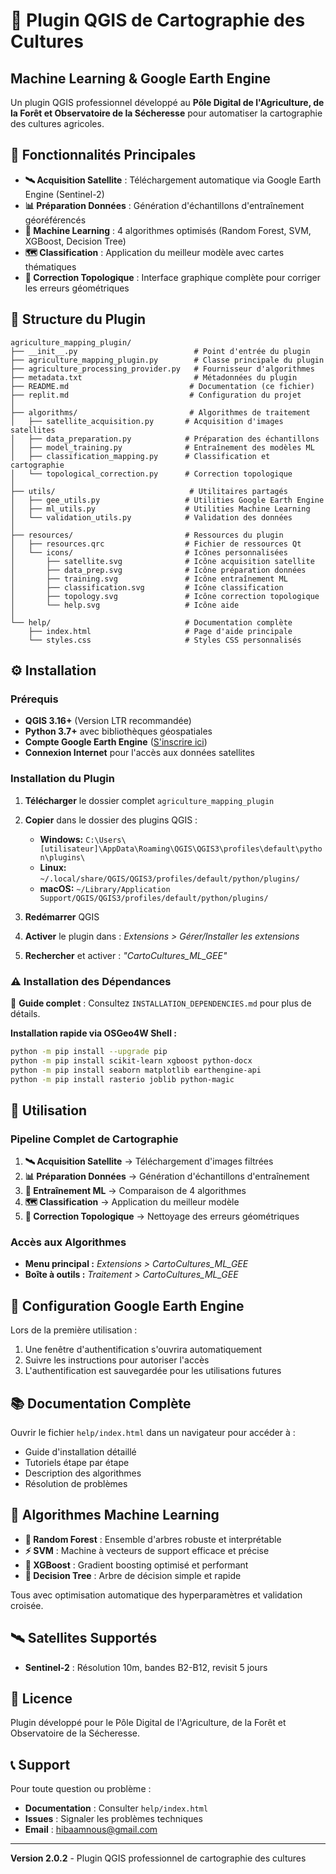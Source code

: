 # 🌱 Plugin QGIS de Cartographie des Cultures

## Machine Learning & Google Earth Engine

Un plugin QGIS professionnel développé au **Pôle Digital de l'Agriculture, de la Forêt et Observatoire de la Sécheresse** pour automatiser la cartographie des cultures agricoles.

## 🎯 Fonctionnalités Principales

- **🛰️ Acquisition Satellite** : Téléchargement automatique via Google Earth Engine (Sentinel-2)
- **📊 Préparation Données** : Génération d'échantillons d'entraînement géoréférencés
- **🤖 Machine Learning** : 4 algorithmes optimisés (Random Forest, SVM, XGBoost, Decision Tree)
- **🗺️ Classification** : Application du meilleur modèle avec cartes thématiques
- **🔧 Correction Topologique** : Interface graphique complète pour corriger les erreurs géométriques

## 📁 Structure du Plugin

```
agriculture_mapping_plugin/
├── __init__.py                          # Point d'entrée du plugin
├── agriculture_mapping_plugin.py        # Classe principale du plugin
├── agriculture_processing_provider.py   # Fournisseur d'algorithmes
├── metadata.txt                         # Métadonnées du plugin
├── README.md                           # Documentation (ce fichier)
├── replit.md                           # Configuration du projet
│
├── algorithms/                         # Algorithmes de traitement
│   ├── satellite_acquisition.py       # Acquisition d'images satellites
│   ├── data_preparation.py            # Préparation des échantillons
│   ├── model_training.py              # Entraînement des modèles ML
│   ├── classification_mapping.py      # Classification et cartographie
│   └── topological_correction.py      # Correction topologique
│
├── utils/                              # Utilitaires partagés
│   ├── gee_utils.py                   # Utilities Google Earth Engine
│   ├── ml_utils.py                    # Utilities Machine Learning
│   └── validation_utils.py            # Validation des données
│
├── resources/                         # Ressources du plugin
│   ├── resources.qrc                  # Fichier de ressources Qt
│   └── icons/                         # Icônes personnalisées
│       ├── satellite.svg              # Icône acquisition satellite
│       ├── data_prep.svg              # Icône préparation données
│       ├── training.svg               # Icône entraînement ML
│       ├── classification.svg         # Icône classification
│       ├── topology.svg               # Icône correction topologique
│       └── help.svg                   # Icône aide
│
└── help/                              # Documentation complète
    ├── index.html                     # Page d'aide principale
    └── styles.css                     # Styles CSS personnalisés
```

## ⚙️ Installation

### Prérequis
- **QGIS 3.16+** (Version LTR recommandée)
- **Python 3.7+** avec bibliothèques géospatiales
- **Compte Google Earth Engine** ([S'inscrire ici](https://earthengine.google.com/))
- **Connexion Internet** pour l'accès aux données satellites

### Installation du Plugin

1. **Télécharger** le dossier complet `agriculture_mapping_plugin`

2. **Copier** dans le dossier des plugins QGIS :
   - **Windows:** `C:\Users\[utilisateur]\AppData\Roaming\QGIS\QGIS3\profiles\default\python\plugins\`
   - **Linux:** `~/.local/share/QGIS/QGIS3/profiles/default/python/plugins/`
   - **macOS:** `~/Library/Application Support/QGIS/QGIS3/profiles/default/python/plugins/`

3. **Redémarrer** QGIS

4. **Activer** le plugin dans : *Extensions > Gérer/Installer les extensions*

5. **Rechercher** et activer : *"CartoCultures_ML_GEE"*

### ⚠️ Installation des Dépendances 

📖 **Guide complet** : Consultez `INSTALLATION_DEPENDENCIES.md` pour plus de détails.

**Installation rapide via OSGeo4W Shell :**
```bash
python -m pip install --upgrade pip
python -m pip install scikit-learn xgboost python-docx
python -m pip install seaborn matplotlib earthengine-api
python -m pip install rasterio joblib python-magic
```


## 🚀 Utilisation

### Pipeline Complet de Cartographie

1. **🛰️ Acquisition Satellite** → Téléchargement d'images filtrées
2. **📊 Préparation Données** → Génération d'échantillons d'entraînement  
3. **🤖 Entraînement ML** → Comparaison de 4 algorithmes
4. **🗺️ Classification** → Application du meilleur modèle
5. **🔧 Correction Topologique** → Nettoyage des erreurs géométriques

### Accès aux Algorithmes

- **Menu principal :** *Extensions > CartoCultures_ML_GEE*
- **Boîte à outils :** *Traitement > CartoCultures_ML_GEE*

## 🔧 Configuration Google Earth Engine

Lors de la première utilisation :
1. Une fenêtre d'authentification s'ouvrira automatiquement
2. Suivre les instructions pour autoriser l'accès
3. L'authentification est sauvegardée pour les utilisations futures

## 📚 Documentation Complète

Ouvrir le fichier `help/index.html` dans un navigateur pour accéder à :
- Guide d'installation détaillé
- Tutoriels étape par étape
- Description des algorithmes
- Résolution de problèmes

## 🤖 Algorithmes Machine Learning

- **🌳 Random Forest** : Ensemble d'arbres robuste et interprétable
- **⚡ SVM** : Machine à vecteurs de support efficace et précise
- **🚀 XGBoost** : Gradient boosting optimisé et performant
- **🌲 Decision Tree** : Arbre de décision simple et rapide

Tous avec optimisation automatique des hyperparamètres et validation croisée.

## 🛰️ Satellites Supportés

- **Sentinel-2** : Résolution 10m, bandes B2-B12, revisit 5 jours


## 📄 Licence

Plugin développé pour le Pôle Digital de l'Agriculture, de la Forêt et Observatoire de la Sécheresse.

## 📞 Support

Pour toute question ou problème :
- **Documentation** : Consulter `help/index.html`
- **Issues** : Signaler les problèmes techniques
- **Email** : hibaamnous@gmail.com

---
**Version 2.0.2** - Plugin QGIS professionnel de cartographie des cultures

